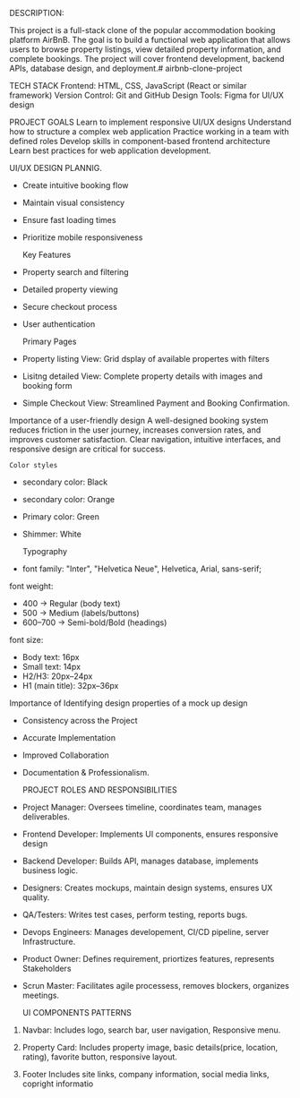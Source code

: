 DESCRIPTION:

This project is a full-stack clone of the popular accommodation booking platform AirBnB. The goal is to build a functional web application that allows users to browse property listings, view detailed property information, and complete bookings. The project will cover frontend development, backend APIs, database design, and deployment.# airbnb-clone-project

TECH STACK
Frontend: HTML, CSS, JavaScript (React or similar framework)
Version Control: Git and GitHub
Design Tools: Figma for UI/UX design

PROJECT GOALS
Learn to implement responsive UI/UX designs
Understand how to structure a complex web application
Practice working in a team with defined roles
Develop skills in component-based frontend architecture
Learn best practices for web application development.

UI/UX DESIGN PLANNIG.

- Create intuitive booking flow
- Maintain visual consistency
- Ensure fast loading times
- Prioritize mobile responsiveness

  Key Features

- Property search and filtering
- Detailed property viewing
- Secure checkout process
- User authentication

  Primary Pages

- Property listing View: Grid dsplay of available propertes with filters
- Lisitng detailed View: Complete property details with images and booking form
- Simple Checkout View: Streamlined Payment and Booking Confirmation.

Importance of a user-friendly design
A well-designed booking system reduces friction in the user journey, increases conversion rates, and improves customer satisfaction. Clear navigation, intuitive interfaces, and responsive design are critical for success.

    Color styles

- secondary color: Black
- secondary color: Orange
- Primary color: Green
- Shimmer: White

  Typography

- font family: "Inter", "Helvetica Neue", Helvetica, Arial, sans-serif;

font weight:

- 400 → Regular (body text)
- 500 → Medium (labels/buttons)
- 600–700 → Semi-bold/Bold (headings)

font size:

- Body text: 16px
- Small text: 14px
- H2/H3: 20px–24px
- H1 (main title): 32px–36px

Importance of Identifying design properties of a mock up design

- Consistency across the Project
- Accurate Implementation
- Improved Collaboration
- Documentation & Professionalism.

  PROJECT ROLES AND RESPONSIBILITIES

- Project Manager:
  Oversees timeline, coordinates team, manages deliverables.

- Frontend Developer:
  Implements UI components, ensures responsive design

- Backend Developer:
  Builds API, manages database, implements business logic.

- Designers:
  Creates mockups, maintain design systems, ensures UX quality.

- QA/Testers:
  Writes test cases, perform testing, reports bugs.

- Devops Engineers:
  Manages developement, CI/CD pipeline, server Infrastructure.

- Product Owner:
  Defines requirement, priortizes features, represents Stakeholders

- Scrun Master:
  Facilitates agile processess, removes blockers, organizes meetings.

  UI COMPONENTS PATTERNS

1. Navbar:
   Includes logo, search bar, user navigation, Responsive menu.

2. Property Card:
   Includes property image, basic details(price, location, rating), favorite button, responsive layout.

3. Footer
   Includes site links, company information, social media links, copright informatio
